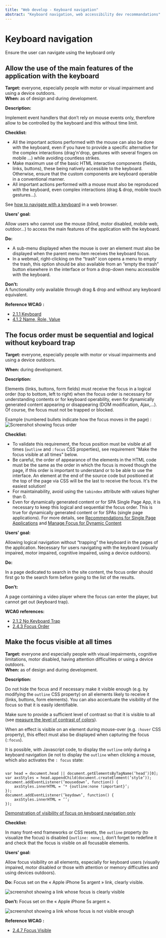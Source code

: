 ```yaml
---
title: "Web develop - Keyboard navigation"
abstract: "Keyboard navigation, web accessibility dev recommandations"
---
```


# Keyboard navigation

<p class="lead">Ensure the user can navigate using the keyboard only</p>




## Allow the use of the main features of the application with the keyboard

**Target:** everyone, especially people with motor or visual impairment and using a device outdoors.  
**When:** as of design and during development.

**Description:**

Implement event handlers that don’t rely on mouse events only, therefore allow to be controlled by the keyboard and this without time limit.

**Checklist:**

- All the important actions performed with the mouse can also be done with the keyboard, even if you have to provide a specific alternative for the complex interactions (drag'n'drop, gestures with several fingers on mobile ...) while avoiding countless strikes.
- Make maximum use of the basic <abbr>HTML</abbr> interactive components (fields, links, buttons), these being natively accessible to the keyboard. Otherwise, ensure that the custom components are keyboard operable in a conventional manner.
- All important actions performed with a mouse must also be reproduced with the keyboard, even complex interactions (drag & drop, mobile touch gestures…).

See [how to navigate with a keyboard](../../toolbox/methods-and-test-tools/keyboard-navigation/) in a web browser.

**Users’ goal:**
 
Allow users who cannot use the mouse (blind, motor disabled, mobile web, outdoor…) to access the main features of the application with the keyboard.

**Do:**     
- A sub-menu displayed when the mouse is over an element must also be displayed when the parent menu item receives the keyboard focus.
- In a webmail, right-clicking on the “trash” icon opens a menu to empty the trash, this option should be also available from an “empty the trash” button elsewhere in the interface or from a drop-down menu accessible with the keyboard.
 
**Don’t:**     
A functionality only available through drag & drop and without any keyboard equivalent.

**Reference <abbr>WCAG</abbr>&nbsp;:**  
- <a href="https://www.w3.org/TR/WCAG21/#keyboard">2.1.1 Keyboard</a>
- <a href="https://www.w3.org/TR/WCAG21/#name-role-value">4.1.2 Name, Role, Value</a>


## The focus order must be sequential and logical without keyboard trap

**Target:** everyone, especially people with motor or visual impairments and using a device outdoors.  

**When:** during development.

**Description:**

Elements (links, buttons, form fields) must receive the focus in a logical order (top to bottom, left to right) when the focus order is necessary for understanding contents or for keyboard operability, even for dynamically generated content appearing or disappearing (DOM modification, Ajax,…). Of course, the focus must not be trapped or blocked.

Example (numbered bullets indicate how the focus moves in the page) :  
![Screenshot showing focus order](../../images/focus/focus-order.png)

**Checklist:**

- To validate this requirement, the focus position must be visible at all times (`outline` and `:focus` <abbr>CSS</abbr>  properties), see requirement "Make the focus visible at all times" below.
- Be careful, the order of appearance of the elements in the <abbr>HTML</abbr> code must be the same as the order in which the focus is moved though the page, if this order is important to understand or to be able to use the interface. An element at the end of the source code but positioned at the top of the page via <abbr>CSS</abbr> will be the last to receive the focus. It's the easiest solution! 
- For maintainability, avoid using the `tabindex` attribute with values higher than 0.
- Even for dynamically generated content or for <abbr>SPA</abbr> Single Page App, it is necessary to keep this logical and sequential the focus order. This is true for dynamically generated content or for <abbr>SPAs</abbr> (single page applications). For more details, see [Recommendations for Single Page Applications](../../../articles/single-page-app/) and [Manage Focus for Dynamic Content](../../components-examples/dynamic-focus/)

**Users’ goal:**

Allowing logical navigation without “trapping” the keyboard in the pages of the application. Necessary for users navigating with the keyboard (visually impaired, motor impaired, cognitive impaired, using a device outdoors).

**Do:**

In a page dedicated to search in the site content, the focus order should first go to the search form before going to the list of the results.

**Don’t:**     

A page containing a video player where the focus can enter the player, but cannot get out (keyboard trap).        

**<abbr>WCAG</abbr> references:**

- [2.1.2 No Keyboard Trap](https://www.w3.org/TR/WCAG21/#no-keyboard-trap)
- [2.4.3 Focus Order](https://www.w3.org/TR/WCAG21/#focus-order)



## Make the focus visible at all times

**Target:** everyone and especially people with visual impairments, cognitive limitations, motor disabled, having attention difficulties or using a device outdoors.  
**When:** as of design and during development.

**Description:**

Do not hide the focus and if necessary make it visible enough (e.g. by modifying the `outline` <abbr>CSS</abbr> property) on all elements likely to receive it (links, buttons, form elements). You can also accentuate the visibility of the focus so that it is easily identifiable.

Make sure to provide a sufficient level of contrast so that it is visible to all (see [measure the level of contrast of colors](../../toolbox/methods-and-test-tools/color-contrast-level/)).

When an effect is visible on an element during mouse-over (e.g. `:hover` <abbr>CSS</abbr> property), this effect must also be displayed when capturing the focus (`:focus`).

It is possible, with Javascript code, to display the `outline` only during a keyboard navigation (ie not to display the `outline` when clicking a mouse, which also activates the `: focus` state: 


<pre><code class="javascript">
var head = document.head || document.getElementsByTagName(’head’)[0];
var axsStyles = head.appendChild(document.createElement(’style’));
document.addEventListener(’mousedown’, function() {
	axsStyles.innerHTML = ’* {outline:none !important}’;
});
document.addEventListener(’keydown’, function() {
	axsStyles.innerHTML = ’’;
});
</code></pre>

<a href="https://codepen.io/paipai/pen/jwLyzK"> Demonstration of visibility of focus on keyboard navigation only </a>

**Checklist:**

In many front-end frameworks or <abbr>CSS</abbr> resets, the `outline` property (to visualize the focus) is disabled (`outline: none;`), don’t forget to redefine it and check that the focus is visible on all focusable elements.

**Users’ goal:**

Allow focus visibility on all elements, especially for keyboard users (visually impaired, motor disabled or those with attention or memory difficulties and using devices outdoors).

**Do:** 
Focus set on the «&nbsp;Apple iPhone 5s argent&nbsp;» link, clearly visible.
  
![screenshot showing a link whose focus is clearly visible](../../images/focus-ok.png)  
 
**Don’t:** 
Focus set on the «&nbsp;Apple iPhone 5s argent&nbsp;».
    
![screenshot showing a link whose focus is not visible enough](../../images/focus-ko.png)   

**Reference <abbr>WCAG</abbr>&nbsp;:**  
- <a href="https://www.w3.org/TR/WCAG21/#focus-visible">2.4.7 Focus Visible</a>

